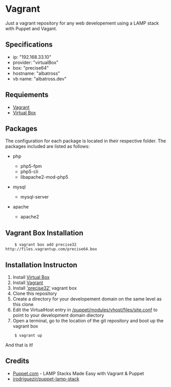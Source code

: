# Vagrant
Just a vagrant repository for any web developement using a LAMP stack with Puppet and Vagant.

## Specifications
- ip:       "192.168.33.10"
- provider: "virtualBox"
- box:      "precise64"
- hostname: "albatross"
- vb name:  "albatross.dev"

## Requiements
- [Vagrant](https://www.vagrantup.com/)
- [Virtual Box](https://www.virtualbox.org/)

## Packages
The configuration for each package is located in their respective folder. The packages included are listed as follows: 
- php
    - php5-fpm
    - php5-cli
    - libapache2-mod-php5
- mysql
    - mysql-server
    
- apache
    - apache2
    
## Vagrant Box Installation
```
    $ vagrant box add precise32 http://files.vagrantup.com/precise64.box
```
    
## Installation Instructon
1.  Install [Virtual Box](https://www.virtualbox.org/wiki/Downloads) 
1.  Install [Vagrant](https://www.vagrantup.com/downloads.html)
1.  Install ['precise32'](#vagrant-box-installation) vagrant box
1.  Clone this repository 
1.  Create a directory for your developement domain on the same level as this clone
1.  Edit the VirtualHost entry in [/puppet/modules/vhost/files/site.conf](/puppet/modules/vhost/files/site.conf) to point to your development domain diectory
1.  Open a terminal, go to the location of the git repository and boot up the vagrant box

```
    $ vagrant up 
```

And that is it!

## Credits
- [Puppet.com](https://puppet.com/blog/lamp-stacks-made-easy-vagrant-puppet) - LAMP Stacks Made Easy with Vagrant & Puppet 
- [jrodriguezjr/puppet-lamp-stack](https://github.com/jrodriguezjr/puppet-lamp-stack)